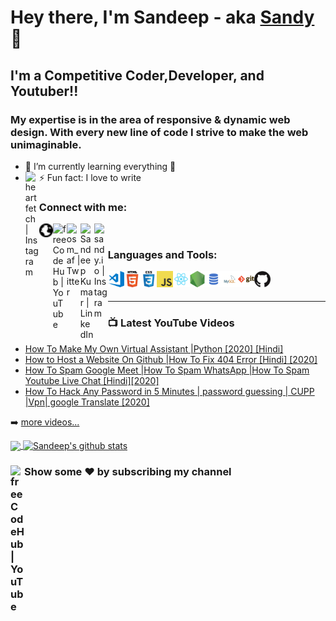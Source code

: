 # Hey there, I'm Sandeep - aka [Sandy][website] 👋

## I'm a Competitive Coder,Developer, and Youtuber!!
### My expertise is in the area of responsive & dynamic web design. With every new line of code I strive to make the web unimaginable. 

- 🌱 I’m currently learning everything 🤣
- ⚡ Fun fact: I love to write [<img align="left" alt="heartfetch | Instagram" width="22px" src="https://cdn.jsdelivr.net/npm/simple-icons@v3/icons/instagram.svg" />][instagram]



### Connect with me:

[<img align="left" alt="https://sandy2864.github.io/portfolio/" width="22px" src="https://raw.githubusercontent.com/iconic/open-iconic/master/svg/globe.svg" />][website]
[<img align="left" alt="freeCodeHub | YouTube" width="22px" src="https://cdn.jsdelivr.net/npm/simple-icons@v3/icons/youtube.svg" />][youtube]
[<img align="left" alt="osm_af | Twitter" width="22px" src="https://cdn.jsdelivr.net/npm/simple-icons@v3/icons/twitter.svg" />][twitter]
[<img align="left" alt="Sandeep Kumar | LinkedIn" width="22px" src="https://cdn.jsdelivr.net/npm/simple-icons@v3/icons/linkedin.svg" />][linkedin]
[<img align="left" alt="sandy.io | Instagram" width="22px" src="https://cdn.jsdelivr.net/npm/simple-icons@v3/icons/instagram.svg" />][instagram]

<br />

### Languages and Tools:

<img align="left" alt="Visual Studio Code" width="26px" src="https://raw.githubusercontent.com/github/explore/80688e429a7d4ef2fca1e82350fe8e3517d3494d/topics/visual-studio-code/visual-studio-code.png" />
<img align="left" alt="HTML5" width="26px" src="https://raw.githubusercontent.com/github/explore/80688e429a7d4ef2fca1e82350fe8e3517d3494d/topics/html/html.png" />
<img align="left" alt="CSS3" width="26px" src="https://raw.githubusercontent.com/github/explore/80688e429a7d4ef2fca1e82350fe8e3517d3494d/topics/css/css.png" />
<img align="left" alt="JavaScript" width="26px" src="https://raw.githubusercontent.com/github/explore/80688e429a7d4ef2fca1e82350fe8e3517d3494d/topics/javascript/javascript.png" />
<img align="left" alt="React" width="26px" src="https://raw.githubusercontent.com/github/explore/80688e429a7d4ef2fca1e82350fe8e3517d3494d/topics/react/react.png" />
<img align="left" alt="Node.js" width="26px" src="https://raw.githubusercontent.com/github/explore/80688e429a7d4ef2fca1e82350fe8e3517d3494d/topics/nodejs/nodejs.png" />
<img align="left" alt="SQL" width="26px" src="https://raw.githubusercontent.com/github/explore/80688e429a7d4ef2fca1e82350fe8e3517d3494d/topics/sql/sql.png" />
<img align="left" alt="MySQL" width="26px" src="https://raw.githubusercontent.com/github/explore/80688e429a7d4ef2fca1e82350fe8e3517d3494d/topics/mysql/mysql.png" />
<img align="left" alt="Git" width="26px" src="https://raw.githubusercontent.com/github/explore/80688e429a7d4ef2fca1e82350fe8e3517d3494d/topics/git/git.png" />
<img align="left" alt="GitHub" width="26px" src="https://raw.githubusercontent.com/github/explore/78df643247d429f6cc873026c0622819ad797942/topics/github/github.png" />

<br />
<br />

---

### 📺 Latest YouTube Videos

<!-- YOUTUBE:START -->
- [How To Make My Own Virtual Assistant |Python [2020] [Hindi]](https://youtu.be/7Qx4-1oS2qUo)
- [How to Host a Website On Github |How To Fix 404 Error [Hindi] [2020]](https://youtu.be/WyOEQBgverg)
- [How To Spam Google Meet |How To Spam WhatsApp |How To Spam Youtube Live Chat [Hindi][2020]](https://youtu.be/4DVF3lFYgs8)
- [How To Hack Any Password in 5 Minutes | password guessing | CUPP  |Vpn| google Translate [2020]](https://youtu.be/is318WK7aM0)
<!-- YOUTUBE:END -->

➡️ [more videos...](https://youtube.com/freeCodeHub)


[website]:https://sandy2864.github.io/portfolio/
[twitter]: https://twitter.com/osm_af
[youtube]: https://youtube.com/freeCodeHub
[instagram]: https://instagram.com/sandy.io
[linkedin]: https://www.linkedin.com/in/sandeep-kumar-291226196/

</a>
<a href="https://github.com/sandy2864">
  <img align="center" src="https://github-readme-stats.vercel.app/api/top-langs/?username=sandy2864&theme=dark&hide_langs_below=1" />
</a>
<a href="https://github.com/sandy2864">
 <img align="center" src="https://github-readme-stats.vercel.app/api?username=sandy2864&show_icons=true&theme=dark&line_height=35" alt="Sandeep's github stats"/>
</a>
<div>

### Show some ❤️ by subscribing my channel [<img align="left" alt="freeCodeHub | YouTube" width="22px" src="https://cdn.jsdelivr.net/npm/simple-icons@v3/icons/youtube.svg" />][youtube]

</div>
